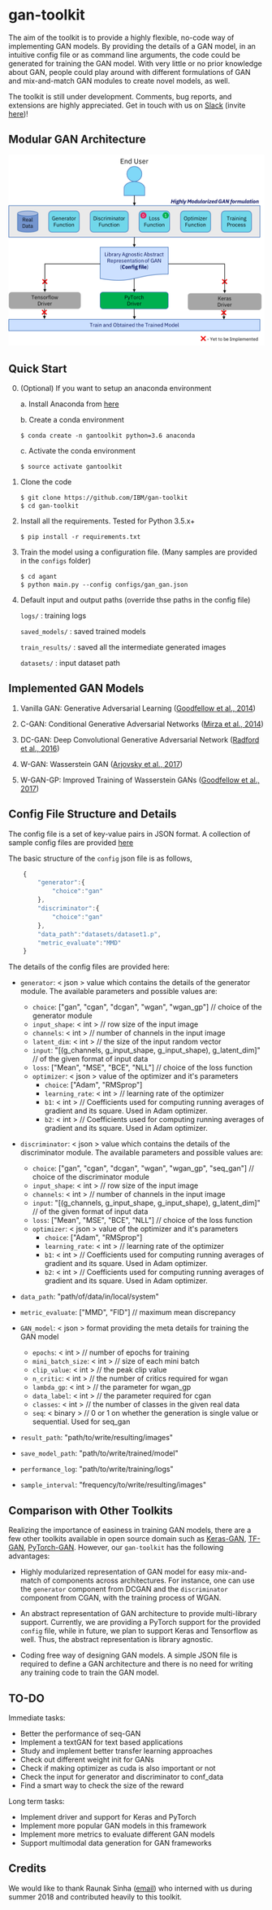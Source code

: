 # gan-toolkit
The aim of the toolkit is to provide a highly flexible, no-code way of implementing GAN models. By providing the details of a GAN model, in an intuitive config file or as command line arguments, the code could be generated for training the GAN model. With very little or no prior knowledge about GAN, people could play around with different formulations of GAN and mix-and-match GAN modules to create novel models, as well.

The toolkit is still under development. Comments, bug reports, and extensions are highly appreciated. Get in touch with us on [Slack](https://gan-toolkit.slack.com) (invite [here](https://join.slack.com/t/gan-toolkit/shared_invite/enQtNDQzMzA4OTM5NTU0LTczZTM4MmYyNmE4ZjI0ZGU5MTdkM2MzMWZkNDFmMjNhNTBhMTE3MmI2YmY2YWQxMzkzODExNjBiYThjMzZiOTk))!

## Modular GAN Architecture

![GAN Architecture](images/gan_toolkit_architecture.png?raw=true "Modular GAN Architecture")

## Quick Start

0. (Optional) If you want to setup an anaconda environment

    a. Install Anaconda from [here](https://conda.io/docs/user-guide/install/index.html#installing-conda-on-a-system-that-has-other-python-installations-or-packages)

    b. Create a conda environment
    ```shell
    $ conda create -n gantoolkit python=3.6 anaconda
    ```

    c. Activate the conda environment
    ```shell
    $ source activate gantoolkit
    ```

1. Clone the code

    ```shell
    $ git clone https://github.com/IBM/gan-toolkit
    $ cd gan-toolkit
    ```

2. Install all the requirements. Tested for Python 3.5.x+

    ```shell
    $ pip install -r requirements.txt
    ```

3. Train the model using a configuration file. (Many samples are provided in the `configs` folder)

    ```shell
    $ cd agant
    $ python main.py --config configs/gan_gan.json
    ```

4. Default input and output paths (override thse paths in the config file)

    
    `logs/` : training logs

    `saved_models/` : saved trained models

    `train_results/` : saved all the intermediate generated images

    `datasets/` : input dataset path 

## Implemented GAN Models

1. Vanilla GAN: Generative Adversarial Learning ([Goodfellow et al., 2014](https://arxiv.org/abs/1406.2661))

2. C-GAN: Conditional Generative Adversarial Networks ([Mirza et al., 2014](https://arxiv.org/abs/1411.1784))

3. DC-GAN: Deep Convolutional Generative Adversarial Network  ([Radford et al., 2016](https://arxiv.org/abs/1511.06434))

4. W-GAN: Wasserstein GAN    ([Arjovsky et al., 2017](https://arxiv.org/abs/1701.07875))

5. W-GAN-GP: Improved Training of Wasserstein GANs  ([Goodfellow et al., 2017](https://arxiv.org/abs/1704.00028))


## Config File Structure and Details

The config file is a set of key-value pairs in JSON format. A collection of sample config files are provided [here](./agant/configs/)

The basic structure of the `config` json file is as follows,

```Javascript
    { 
        "generator":{
            "choice":"gan"
        },
        "discriminator":{
            "choice":"gan"
        },
        "data_path":"datasets/dataset1.p",
        "metric_evaluate":"MMD"
    }
```

The details of the config files are provided here:

- `generator`: < json > value which contains the details of the generator module. The available parameters and possible values are:
    - `choice`: ["gan", "cgan", "dcgan", "wgan", "wgan_gp"] // choice of the generator module
    - `input_shape`: < int > // row size of the input image
    - `channels`: < int > // number of channels in the input image
    - `latent_dim`: < int > // the size of the input random vector
    - `input`: "[(g_channels, g_input_shape, g_input_shape), g_latent_dim]" // of the given format of input data
    - `loss`: ["Mean", "MSE", "BCE", "NLL"] // choice of the loss function
    - `optimizer`: < json > value of the optimizer and it's parameters
        - `choice`: ["Adam", "RMSprop"]
        - `learning_rate`: < int > // learning rate of the optimizer
        - `b1`: < int > //  Coefficients used for computing running averages of gradient and its square. Used in Adam optimizer.
        - `b2`: < int > //  Coefficients used for computing running averages of gradient and its square. Used in Adam optimizer.

- `discriminator`: < json > value which contains the details of the discriminator module. The available parameters and possible values are:
    - `choice`: ["gan", "cgan", "dcgan", "wgan", "wgan_gp", "seq_gan"] // choice of the discriminator module
    - `input_shape`: < int > // row size of the input image
    - `channels`: < int > // number of channels in the input image
    - `input`: "[(g_channels, g_input_shape, g_input_shape), g_latent_dim]" // of the given format of input data
    - `loss`: ["Mean", "MSE", "BCE", "NLL"] // choice of the loss function
    - `optimizer`: < json > value of the optimizer and it's parameters
        - `choice`: ["Adam", "RMSprop"]
        - `learning_rate`: < int > // learning rate of the optimizer
        - `b1`: < int > //  Coefficients used for computing running averages of gradient and its square. Used in Adam optimizer.
        - `b2`: < int > //  Coefficients used for computing running averages of gradient and its square. Used in Adam optimizer.

- `data_path`: "path/of/data/in/local/system"

- `metric_evaluate`: ["MMD", "FID"]  // maximum mean discrepancy

- `GAN_model`: < json > format providing the meta details for training the GAN model
    - `epochs`: < int > // number of epochs for training
    - `mini_batch_size`: < int > // size of each mini batch
    - `clip_value`: < int > // the peak clip value
    - `n_critic`: < int > // the number of critics required for wgan
    - `lambda_gp`: < int > // the parameter for wgan_gp
    - `data_label`: < int > // the parameter required for cgan
    - `classes`: < int > // the number of classes in the given real data
    - `seq`: < binary > // 0 or 1 on whether the generation is single value or sequential. Used for seq_gan

- `result_path`: "path/to/write/resulting/images" 

- `save_model_path`:  "path/to/write/trained/model" 

- `performance_log`:  "path/to/write/training/logs" 

- `sample_interval`:  "frequency/to/write/resulting/images"

## Comparison with Other Toolkits

Realizing the importance of easiness in training GAN models, there are a few other toolkits available in open source domain such as [Keras-GAN](https://github.com/eriklindernoren/Keras-GAN), [TF-GAN](https://github.com/tensorflow/tensorflow/tree/master/tensorflow/contrib/gan/), [PyTorch-GAN](https://github.com/eriklindernoren/PyTorch-GAN). However, our `gan-toolkit` has the following advantages:

 - Highly modularized representation of GAN model for easy mix-and-match of components across architectures. For instance, one can use the `generator` component from DCGAN and the `discriminator` component from CGAN, with the training process of WGAN.

  - An abstract representation of GAN architecture to provide multi-library support. Currently, we are providing a PyTorch support for the provided `config` file, while in future, we plan to support Keras and Tensorflow as well. Thus, the abstract representation is library agnostic.

  - Coding free way of designing GAN models. A simple JSON file is required to define a GAN architecture and there is no need for writing any training code to train the GAN model.

## TO-DO

Immediate tasks:
 - Better the performance of seq-GAN 
 - Implement a textGAN for text based applications
 - Study and implement better transfer learning approaches
 - Check out different weight init for GANs 
 - Check if making optimizer as cuda is also important or not
 - Check the input for generator and discriminator to conf_data
 - Find a smart way to check the size of the reward
 
Long term tasks:
 - Implement driver and support for Keras and PyTorch
 - Implement more popular GAN models in this framework
 - Implement more metrics to evaluate different GAN models
 - Support multimodal data generation for GAN frameworks

## Credits

We would like to thank Raunak Sinha ([email](raunak15075@iiitd.ac.in)) who interned with us during summer 2018 and contributed heavily to this toolkit.